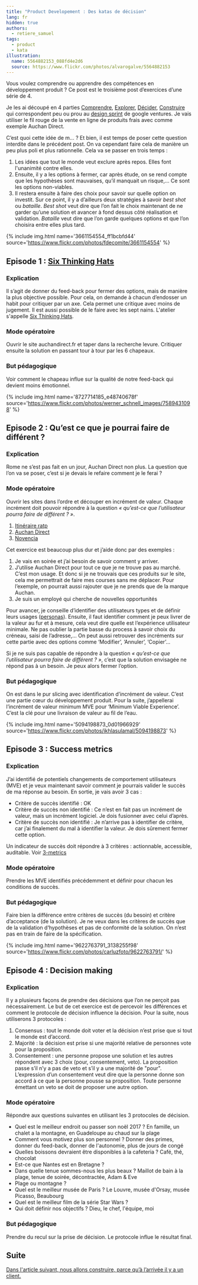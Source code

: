 ```yaml
---
title: "Product Developement : Des katas de décision"
lang: fr
hidden: true
authors:
  - retiere_samuel
tags:
  - product
  - kata
illustration:
  name: 5564882153_088fd4e2d6
  source: https://www.flickr.com/photos/alvarogalve/5564882153
---
```

Vous voulez comprendre ou apprendre des compétences en développement produit ? Ce post est le troisième post d’exercices d’une série de 4.

Je les ai découpé en 4 parties [Comprendre], [Explorer], [Décider], [Construire] qui correspondent peu ou prou au [design sprint] de google ventures. Je vais utiliser le fil rouge de la vente en ligne de produits frais avec comme exemple Auchan Direct.

C’est quoi cette idée de m... ? Et bien, il est temps de poser cette question interdite dans le précédent post. On va cependant faire cela de manière un peu plus poli et plus rationnelle. Cela va se passer en trois temps :

1. Les idées que tout le monde veut exclure après repos. Elles font l'unanimité contre elles.
2. Ensuite, il y a les options à fermer, car après étude, on se rend compte que les hypothèses sont mauvaises, qu’il manquait un risque,… Ce sont les options non-viables.
3. Il restera ensuite à faire des choix pour savoir sur quelle option on investit. Sur ce point, il y a d’ailleurs deux stratégies à savoir _best shot_ ou _bataille_. _Best shot_ veut dire que l’on fait le choix maintenant de ne garder qu’une solution et avancer à fond dessus côté réalisation et validation. _Bataille_ veut dire que l’on garde quelques options et que l’on choisira entre elles plus tard.


{% include img.html
    name='3661154554_ff1bcbfd44'
    source='https://www.flickr.com/photos/fdecomite/3661154554'
%}

## Episode 1 : [Six Thinking Hats]

### Explication

Il s’agit de donner du feed-back pour fermer des options, mais de manière la plus objective possible. Pour cela, on demande à chacun d’endosser un habit pour critiquer par un axe. Cela permet une critique avec moins de jugement. Il est aussi possible de le faire avec les sept nains. L'atelier s'appelle [Six Thinking Hats].

### Mode opératoire

Ouvrir le site auchandirect.fr et taper dans la recherche levure. Critiquer ensuite la solution en passant tour à tour par les 6 chapeaux.

### But pédagogique

Voir comment le chapeau influe sur la qualité de notre feed-back qui devient moins émotionnel.


{% include img.html
    name='8727714185_e48740678f'
    source='https://www.flickr.com/photos/werner_schnell_images/7589431098'
%}

## Episode 2 : Qu’est ce que je pourrai faire de différent ?

### Explication

Rome ne s’est pas fait en un jour, Auchan Direct non plus. La question que l’on va se poser, c’est si je devais le refaire comment je le ferai ?

### Mode opératoire

Ouvrir les sites dans l’ordre et découper en incrément de valeur. Chaque incrément doit pouvoir répondre à la question _« qu’est-ce que l’utilisateur pourra faire de différent ? »_.

1. [Itinéraire ratp](http://www.ratp.fr/itineraires/fr/ratp/recherche-avancee)
2. [Auchan Direct](https://www.auchandirect.fr/)
3. [Novencia](http://www.novencia.com/)

Cet exercice est beaucoup plus dur et j’aide donc par des exemples :

1. Je vais en soirée et j’ai besoin de savoir comment y arriver.
2. J’utilise Auchan Direct pour tout ce que je ne trouve pas au marché. C’est mon usage. Et donc si je ne trouvais que ces produits sur le site, cela me permettrait de faire mes courses sans me déplacer. Pour l’exemple, on pourrait aussi rajouter que je ne prends que de la marque Auchan.
3. Je suis un employé qui cherche de nouvelles opportunités

Pour avancer, je conseille d’identifier des utilisateurs types et de définir leurs usages ([personas]). Ensuite, il faut identifier comment je peux livrer de la valeur au fur et à mesure, cela veut dire quelle est l’expérience utilisateur minimale. Ne pas oublier la partie basse du process à savoir choix du créneau, saisi de l’adresse,… On peut aussi retrouver des incréments sur cette partie avec des options comme ‘Modifier’, ‘Annuler’, ‘Copier’…

Si je ne suis pas capable de répondre à la question _« qu’est-ce que l’utilisateur pourra faire de différent ? »_, c’est que la solution envisagée ne répond pas à un besoin. Je peux alors fermer l’option.

### But pédagogique

On est dans le pur slicing avec identification d’incrément de valeur. C’est une partie cœur du développement produit. Pour la suite, j’appellerai l’incrément de valeur minimum MVE pour ‘Minimum Viable Experience’. C’est la clé pour une livraison de valeur au fil de l’eau.


{% include img.html
    name='5094198873_0d01966929'
    source='https://www.flickr.com/photos/ikhlasulamal/5094198873'
%}

## Episode 3 : Success metrics

### Explication

J’ai identifié de potentiels changements de comportement utilisateurs (MVE) et je veux maintenant savoir comment je pourrais valider le succès de ma réponse au besoin. En sortie, je vais avoir 3 cas :

- Critère de succès identifié : OK
- Critère de succès non identifié : Ce n’est en fait pas un incrément de valeur, mais un incrément logiciel. Je dois fusionner avec celui d’après.
- Critère de succès non identifié : Je n’arrive pas à identifier de critère, car j’ai finalement du mal à identifier la valeur. Je dois sûrement fermer cette option.

Un indicateur de succès doit répondre à 3 critères : actionnable, accessible, auditable. Voir [3-metrics]


### Mode opératoire

Prendre les MVE identifiés précédemment et définir pour chacun les conditions de succès.

### But pédagogique

Faire bien la différence entre critères de succès (du besoin) et critère d’acceptance (de la solution). Je ne veux dans les critères de succès que de la validation d‘hypothèses et pas de conformité de la solution. On n’est pas en train de faire de la spécification.


{% include img.html
    name='9622763791_3138255f98'
    source='https://www.flickr.com/photos/carluzfoto/9622763791/'
%}

## Episode 4 : Decision making

### Explication

Il y a plusieurs façons de prendre des décisions que l’on ne perçoit pas nécessairement. Le but de cet exercice est de percevoir les différences et comment le protocole de décision influence la décision. Pour la suite, nous utiliserons 3 protocoles :

1. Consensus : tout le monde doit voter et la décision n’est prise que si tout le monde est d’accord.
2. Majorité : la décision est prise si une majorité relative de personnes vote pour la proposition.
3. Consentement : une personne propose une solution et les autres répondent avec 3 choix (pour, consentement, veto). La proposition passe s’il n’y a pas de veto et s’il y a une majorité de "pour". L’expression d’un consentement veut dire que la personne donne son accord à ce que la personne pousse sa proposition. Toute personne émettant un veto se doit de proposer une autre option.

### Mode opératoire

Répondre aux questions suivantes en utilisant les 3 protocoles de décision.

- Quel est le meilleur endroit ou passer son noël 2017 ? En famille, un chalet a la montagne, en Guadeloupe au chaud sur la plage
- Comment vous motivez plus son personnel ? Donner des primes, donner du feed-back, donner de l'autonomie, plus de jours de congé
- Quelles boissons devraient être disponibles à la cafeteria ? Café, thé, chocolat
- Est-ce que Nantes est en Bretagne ?
- Dans quelle tenue sommes-nous les plus beaux ? Maillot de bain à la plage, tenue de soirée, décontractée, Adam & Eve
- Plage ou montagne ?
- Quel est le meilleur musée de Paris ? Le Louvre, musée d'Orsay, musée Picasso, Beaubourg
- Quel est le meilleur film de la série Star Wars ?
- Qui doit définir nos objectifs ? Dieu, le chef, l'équipe, moi

### But pédagogique

Prendre du recul sur la prise de décision. Le protocole influe le résultat final.


## Suite

[Dans l'article suivant, nous allons construire, parce qu’à l’arrivée il y a un client.](/articles/2016/11/24/katastrophe_4_build.html)


[design sprint]: https://library.gv.com/the-product-design-sprint-understand-day-1-e164f76e69cf#.6nykd8v0s
[Comprendre]: /articles/2016/11/24/katastrophe_1_share.html
[Explorer]: /articles/2016/11/24/katastrophe_2_diverge.html
[Décider]: /articles/2016/11/24/katastrophe_3_converge.html
[Construire]: /articles/2016/11/24/katastrophe_4_build.html
[Six Thinking Hats]: https://en.wikipedia.org/wiki/Six_Thinking_Hats
[personas]: http://www.weloveusers.com/formation/apprendre/personas.html
[3-metrics]: http://jem9.com/3-metrics/
